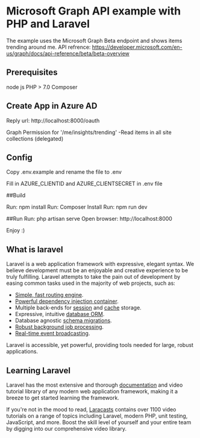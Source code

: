 # Microsoft Graph API example with PHP and Laravel

The example uses the Microsoft Graph Beta endpoint and shows items trending around me.
API refrence: https://developer.microsoft.com/en-us/graph/docs/api-reference/beta/beta-overview

## Prerequisites
node js
PHP > 7.0
Composer

## Create App in Azure AD

Reply url: http://localhost:8000/oauth

Graph Permission for '/me/insights/trending'
-Read items in all site collections (delegated)

## Config
Copy .env.example and rename the file to .env

Fill in AZURE_CLIENTID and AZURE_CLIENTSECRET in .env file 

##Build

Run: npm install
Run: Composer Install
Run: npm run dev

##Run
Run: php artisan serve
Open browser: http://localhost:8000

Enjoy :)

## What is laravel
Laravel is a web application framework with expressive, elegant syntax. We believe development must be an enjoyable and creative experience to be truly fulfilling. Laravel attempts to take the pain out of development by easing common tasks used in the majority of web projects, such as:

- [Simple, fast routing engine](https://laravel.com/docs/routing).
- [Powerful dependency injection container](https://laravel.com/docs/container).
- Multiple back-ends for [session](https://laravel.com/docs/session) and [cache](https://laravel.com/docs/cache) storage.
- Expressive, intuitive [database ORM](https://laravel.com/docs/eloquent).
- Database agnostic [schema migrations](https://laravel.com/docs/migrations).
- [Robust background job processing](https://laravel.com/docs/queues).
- [Real-time event broadcasting](https://laravel.com/docs/broadcasting).

Laravel is accessible, yet powerful, providing tools needed for large, robust applications.

## Learning Laravel

Laravel has the most extensive and thorough [documentation](https://laravel.com/docs) and video tutorial library of any modern web application framework, making it a breeze to get started learning the framework.

If you're not in the mood to read, [Laracasts](https://laracasts.com) contains over 1100 video tutorials on a range of topics including Laravel, modern PHP, unit testing, JavaScript, and more. Boost the skill level of yourself and your entire team by digging into our comprehensive video library.


